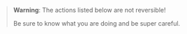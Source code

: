 > **Warning**: The actions listed below are not reversible!
>
> Be sure to know what you are doing and be super careful.
